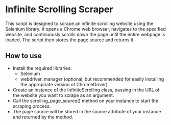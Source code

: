 # Infinite Scrolling Scraper

This script is designed to scrape an infinite scrolling website using the Selenium library. It opens a Chrome web browser, navigates to the specified website, and continuously scrolls down the page until the entire webpage is loaded. The script then stores the page source and returns it.

## How to use
* Install the required libraries:
   * Selenium
   * webdriver_manager (optional, but recommended for easily installing the appropriate version of ChromeDriver)
* Create an instance of the InfiniteScrolling class, passing in the URL of the website you want to scrape as an argument.
* Call the scrolling_page_source() method on your instance to start the scraping process.
* The page source will be stored in the source attribute of your instance and returned by the method.

